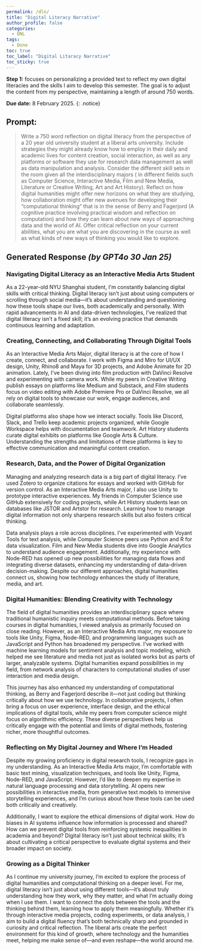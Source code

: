 ```yaml
---
permalink: /dln/
title: "Digital Literacy Narrative"
author_profile: false
categories:
  - DNL
tags:
  - Done
toc: true
toc_label: "Digital Litaracy Narrative"
toc_sticky: true
---
```

**Step 1:** focuses on personalizing a provided text to reflect my own digital literacies and the skills I aim to develop this semester. The goal is to adjust the content from my perspective, maintaining a length of around 750 words.

**Due date:** 8 February 2025.
{: .notice}

## Prompt:

> Write a 750 word reflection on digital literacy from the perspective of a 20 year old university student at a liberal arts university. Include strategies they might already know how to employ in their daily and academic lives for content creation, social interaction, as well as any platforms or software they use for research data management as well as data manipulation and analysis. Consider the different skill sets in the room given all the interdisciplinary majors ( in different fields such as Computer Science, Interactive Media, Film and New Media, Literature or Creative Writing, Art and Art History). Reflect on how digital humanities might offer new horizons on what they are studying, how collaboration might offer new avenues for developing their “computational thinking” that is in the sense of Berry and Fagerjord (A cognitive practice involving practical wisdom and reflection on computation) and how they can learn about new ways of approaching data and the world of AI. Offer critical reflection on your current abilities, what you are what you are discovering in the course as well as what kinds of new ways of thinking you would like to explore.

## Generated Response *(by GPT4o 30 Jan 25)*

### Navigating Digital Literacy as an Interactive Media Arts Student

As a 22-year-old NYU Shanghai student, I'm constantly balancing digital skills with critical thinking. Digital literacy isn’t just about using computers or scrolling through social media—it’s about understanding and questioning how these tools shape our lives, both academically and personally. With rapid advancements in AI and data-driven technologies, I’ve realized that digital literacy isn’t a fixed skill; it’s an evolving practice that demands continuous learning and adaptation.

### Creating, Connecting, and Collaborating Through Digital Tools

As an Interactive Media Arts Major, digital literacy is at the core of how I create, connect, and collaborate. I work with Figma and Miro for UI/UX design, Unity, Rhino8 and Maya for 3D projects, and Adobe Animate for 2D animation. Lately, I’ve been diving into film production with DaVinci Resolve and experimenting with camera work. While my peers in Creative Writing publish essays on platforms like Medium and Substack, and Film students focus on video editing with Adobe Premiere Pro or DaVinci Resolve, we all rely on digital tools to showcase our work, engage audiences, and collaborate seamlessly.

Digital platforms also shape how we interact socially. Tools like Discord, Slack, and Trello keep academic projects organized, while Google Workspace helps with documentation and teamwork. Art History students curate digital exhibits on platforms like Google Arts & Culture. Understanding the strengths and limitations of these platforms is key to effective communication and meaningful content creation.

### Research, Data, and the Power of Digital Organization

Managing and analyzing research data is a big part of digital literacy. I’ve used Zotero to organize citations for essays and worked with GitHub for version control. As an Interactive Media Arts major, I also use Unity to prototype interactive experiences. My friends in Computer Science use GitHub extensively for coding projects, while Art History students lean on databases like JSTOR and Artstor for research. Learning how to manage digital information not only sharpens research skills but also fosters critical thinking.

Data analysis plays a role across disciplines. I’ve experimented with Voyant Tools for text analysis, while Computer Science peers use Python and R for data visualization. Film and New Media students dive into Google Analytics to understand audience engagement. Additionally, my experience with Node-RED has opened up new possibilities for managing data flows and integrating diverse datasets, enhancing my understanding of data-driven decision-making. Despite our different approaches, digital humanities connect us, showing how technology enhances the study of literature, media, and art.

### Digital Humanities: Blending Creativity with Technology

The field of digital humanities provides an interdisciplinary space where traditional humanistic inquiry meets computational methods. Before taking courses in digital humanities, I viewed analysis as primarily focused on close reading. However, as an Interactive Media Arts major, my exposure to tools like Unity, Figma, Node-RED, and programming languages such as JavaScript and Python has broadened my perspective. I’ve worked with machine learning models for sentiment analysis and topic modeling, which helped me see literature and media not just as isolated works but as parts of larger, analyzable systems. Digital humanities expand possibilities in my field, from network analysis of characters to computational studies of user interaction and media design.

This journey has also enhanced my understanding of computational thinking, as Berry and Fagerjord describe it—not just coding but thinking critically about how we use technology. In collaborative projects, I often bring a focus on user experience, interface design, and the ethical implications of digital tools, while my peers from computer science might focus on algorithmic efficiency. These diverse perspectives help us critically engage with the potential and limits of digital methods, fostering richer, more thoughtful outcomes.

### Reflecting on My Digital Journey and Where I’m Headed

Despite my growing proficiency in digital research tools, I recognize gaps in my understanding. As an Interactive Media Arts major, I’m comfortable with basic text mining, visualization techniques, and tools like Unity, Figma, Node-RED, and JavaScript. However, I’d like to deepen my expertise in natural language processing and data storytelling. AI opens new possibilities in interactive media, from generative text models to immersive storytelling experiences, and I’m curious about how these tools can be used both critically and creatively.

Additionally, I want to explore the ethical dimensions of digital work. How do biases in AI systems influence how information is processed and shared? How can we prevent digital tools from reinforcing systemic inequalities in academia and beyond? Digital literacy isn’t just about technical skills; it’s about cultivating a critical perspective to evaluate digital systems and their broader impact on society.

### Growing as a Digital Thinker

As I continue my university journey, I’m excited to explore the process of digital humanities and computational thinking on a deeper level. For me, digital literacy isn’t just about using different tools—it’s about truly understanding how they work, why they matter, and what I’m actually doing when I use them. I want to connect the dots between the tools and the thinking behind them, learning how to apply them meaningfully. Whether it’s through interactive media projects, coding experiments, or data analysis, I aim to build a digital fluency that’s both technically sharp and grounded in curiosity and critical reflection. The liberal arts create the perfect environment for this kind of growth, where technology and the humanities meet, helping me make sense of—and even reshape—the world around me.